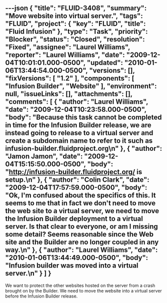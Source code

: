 ---json
{
  "title": "FLUID-3408",
  "summary": "Move website into virtual server.",
  "tags": "FLUID",
  "project": {
    "key": "FLUID",
    "title": "Fluid Infusion"
  },
  "type": "Task",
  "priority": "Blocker",
  "status": "Closed",
  "resolution": "Fixed",
  "assignee": "Laurel Williams",
  "reporter": "Laurel Williams",
  "date": "2009-12-04T10:01:01.000-0500",
  "updated": "2010-01-06T13:44:54.000-0500",
  "versions": [],
  "fixVersions": [
    "1.2"
  ],
  "components": [
    "Infusion Builder",
    "Website"
  ],
  "environment": null,
  "issueLinks": [],
  "attachments": [],
  "comments": [
    {
      "author": "Laurel Williams",
      "date": "2009-12-04T10:23:58.000-0500",
      "body": "Because this task cannot be completed in time for the Infusion Builder release, we are instead going to release to a virtual server and create a subdomain name to refer to it such as infusion-builder.fluidproject.org\n"
    },
    {
      "author": "Jamon Jamon",
      "date": "2009-12-04T15:15:50.000-0500",
      "body": "<http://infusion-builder.fluidproject.org/> is setup.\n"
    },
    {
      "author": "Colin Clark",
      "date": "2009-12-04T17:57:59.000-0500",
      "body": "Ok, I'm confused about the specifics of this. It seems to me that in fact we don't need to move the web site to a virtual server, we need to move the Infusion Builder deployment to a virtual server. Is that clear to everyone, or am I missing some detail? Seems reasonable since the Web site and the Builder are no longer coupled in any way.\n"
    },
    {
      "author": "Laurel Williams",
      "date": "2010-01-06T13:44:49.000-0500",
      "body": "Infusion builder was moved into a virtual server.\n"
    }
  ]
}
---
We want to protect the other websites hosted on the server from a crash brought on by the Builder. We need to move the website into a virtual server before the Infusion Builder release.

        